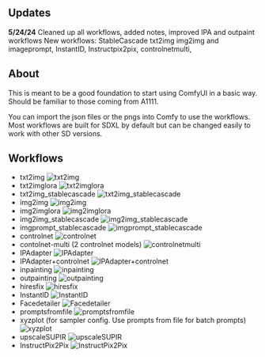 ## Updates

**5/24/24**
Cleaned up all workflows, added notes, improved IPA and outpaint workflows
New workflows: StableCascade txt2img img2img and imageprompt, InstantID, Instructpix2pix, controlnetmulti, 

## About

This is meant to be a good foundation to start using ComfyUI in a basic way. Should be familiar to those coming from A1111. 

You can import the json files or the pngs into Comfy to use the workflows. Most workflows are built for SDXL by default but can be changed easily to work with other SD versions.

## Workflows
 - txt2img
 ![txt2img](./WorkflowImages/txt2img.png)
 - txt2imglora
 ![txt2imglora](./WorkflowImages/txt2imglora.png)
 - txt2img_stablecascade
![txt2img_stablecascade](./WorkflowImages/txt2img_stablecascade.png)
 - img2img
 ![img2img](./WorkflowImages/img2img.png)
 - img2imglora
 ![img2imglora](./WorkflowImages/img2imglora.png)
 - img2img_stablecascade
![img2img_stablecascade](./WorkflowImages/img2img_stablecascade.png)
- imgprompt_stablecascade
![imgprompt_stablecascade](./WorkflowImages/imgprompt_stablecascade.png)
 - controlnet
 ![controlnet](./WorkflowImages/controlnet.png)
 - contolnet-multi (2 controlnet models)
 ![controlnetmulti](./WorkflowImages/controlnetmulti.png)
 - IPAdapter
 ![IPAdapter](./WorkflowImages/ipadapter.png)
 - IPAdapter+controlnet
 ![IPAdapter+controlnet](./WorkflowImages/ipadapter+controlnet.png)
 - inpainting
 ![inpainting](./WorkflowImages/inpainting.png)
 - outpainting
 ![outpainting](./WorkflowImages/outpainting.png)
 - hiresfix
 ![hiresfix](./WorkflowImages/hiresfix.png)
 - InstantID
 ![InstantID](./WorkflowImages/instandid.png)
 - Facedetailer
 ![Facedetailer](./WorkflowImages/facedetailer.png)
 - promptsfromfile
 ![promptsfromfile](./WorkflowImages/promptsfromfile.png)
 - xyzplot (for sampler config. Use prompts from file for batch prompts)
 ![xyzplot](./WorkflowImages/xyzplot.png)
 - upscaleSUPIR
 ![upscaleSUPIR](./WorkflowImages/upscaleSUPIR.png)
 - InstructPix2Pix
![InstructPix2Pix](./WorkflowImages/instructpix2pix.png)